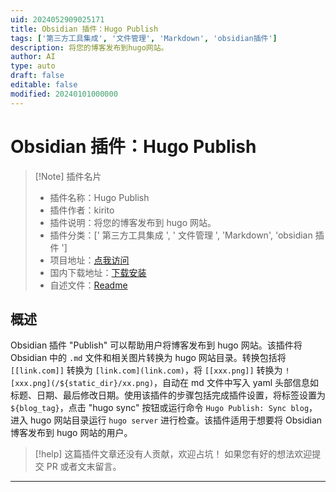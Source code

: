 ```yaml
---
uid: 2024052909025171
title: Obsidian 插件：Hugo Publish
tags: ['第三方工具集成', '文件管理', 'Markdown', 'obsidian插件']
description: 将您的博客发布到hugo网站。
author: AI
type: auto
draft: false
editable: false
modified: 20240101000000
---
```


# Obsidian 插件：Hugo Publish

> [!Note] 插件名片
> - 插件名称：Hugo Publish
> - 插件作者：kirito
> - 插件说明：将您的博客发布到 hugo 网站。
> - 插件分类：[' 第三方工具集成 ', ' 文件管理 ', 'Markdown', 'obsidian 插件 ']
> - 项目地址：[点我访问](https://github.com/kirito41dd/obsidian-hugo-publish)
> - 国内下载地址：[下载安装](https://pkmer.cn/products/plugin/pluginMarket/?hugo-publish)
> - 自述文件：[Readme](https://ghproxy.net/https://raw.githubusercontent.com/kirito41dd/obsidian-hugo-publish/master/README.md)

## 概述

Obsidian 插件 "Publish" 可以帮助用户将博客发布到 hugo 网站。该插件将 Obsidian 中的 `.md` 文件和相关图片转换为 hugo 网站目录。转换包括将 `[[link.com]]` 转换为 `[link.com](link.com)`，将 `[[xxx.png]]` 转换为 `![xxx.png](/${static_dir}/xx.png)`，自动在 md 文件中写入 yaml 头部信息如标题、日期、最后修改日期。使用该插件的步骤包括完成插件设置，将标签设置为 `${blog_tag}`，点击 "hugo sync" 按钮或运行命令 `Hugo Publish: Sync blog`，进入 hugo 网站目录运行 `hugo server` 进行检查。该插件适用于想要将 Obsidian 博客发布到 hugo 网站的用户。

> [!help]
> 这篇插件文章还没有人贡献，欢迎占坑！
> 如果您有好的想法欢迎提交 PR 或者文末留言。

---




